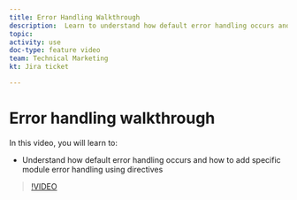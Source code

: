 ```yaml
---
title: Error Handling Walkthrough
description:  Learn to understand how default error handling occurs and how to add specific module error handling using directives in [!DNL Adobe Workfront Fusion].
topic: 
activity: use
doc-type: feature video
team: Technical Marketing
kt: Jira ticket 

---
```

# Error handling walkthrough

In this video, you will learn to:

* Understand how default error handling occurs and how to add specific module error handling using directives

>[!VIDEO](https://video.tv.adobe.com/v/335306/?quality=12)
